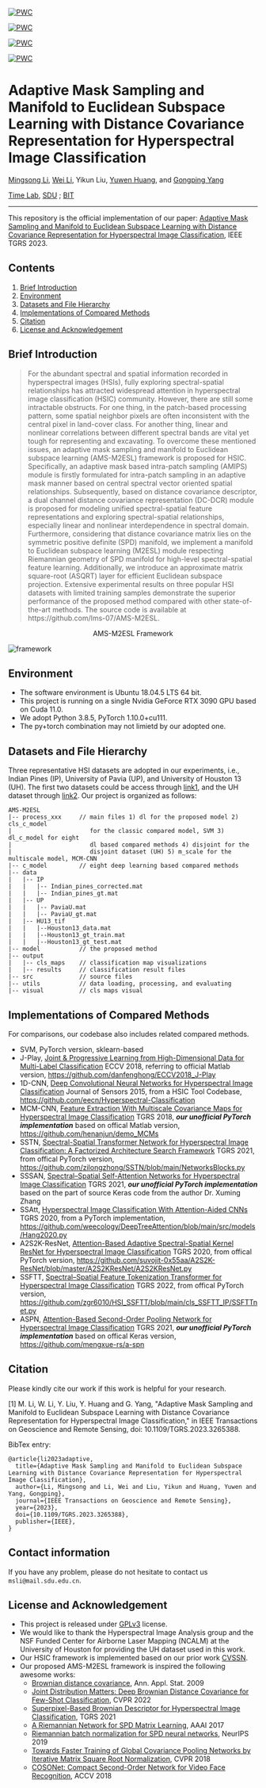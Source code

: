 
[![PWC](https://img.shields.io/endpoint.svg?url=https://paperswithcode.com/badge/adaptive-mask-sampling-and-manifold-to/hyperspectral-image-classification-on-casi)](https://paperswithcode.com/sota/hyperspectral-image-classification-on-casi?p=adaptive-mask-sampling-and-manifold-to)

[![PWC](https://img.shields.io/endpoint.svg?url=https://paperswithcode.com/badge/adaptive-mask-sampling-and-manifold-to/hyperspectral-image-classification-on-houston)](https://paperswithcode.com/sota/hyperspectral-image-classification-on-houston?p=adaptive-mask-sampling-and-manifold-to)

[![PWC](https://img.shields.io/endpoint.svg?url=https://paperswithcode.com/badge/adaptive-mask-sampling-and-manifold-to/hyperspectral-image-classification-on-indian)](https://paperswithcode.com/sota/hyperspectral-image-classification-on-indian?p=adaptive-mask-sampling-and-manifold-to)

[![PWC](https://img.shields.io/endpoint.svg?url=https://paperswithcode.com/badge/adaptive-mask-sampling-and-manifold-to/hyperspectral-image-classification-on-pavia)](https://paperswithcode.com/sota/hyperspectral-image-classification-on-pavia?p=adaptive-mask-sampling-and-manifold-to)

# Adaptive Mask Sampling and Manifold to Euclidean Subspace Learning with Distance Covariance Representation for Hyperspectral Image Classification

[Mingsong Li](https://orcid.org/0000-0001-6133-3923), [Wei Li](https://fdss.bit.edu.cn/yjdw/js/b153191.htm), Yikun Liu, [Yuwen Huang](https://jsj.hezeu.edu.cn/info/1302/6525.htm), and [Gongping Yang](https://faculty.sdu.edu.cn/gpyang)

[Time Lab](https://time.sdu.edu.cn/), [SDU](https://www.sdu.edu.cn/) ; [BIT](https://www.bit.edu.cn/)

-----------
This repository is the official implementation of our paper:
[Adaptive Mask Sampling and Manifold to Euclidean Subspace Learning with Distance Covariance Representation for Hyperspectral Image Classification](https://doi.org/10.1109/TGRS.2023.3265388), IEEE TGRS 2023.

## Contents
1. [Brief Introduction](#Brief-Introduction)
1. [Environment](#Environment)
1. [Datasets and File Hierarchy](#Datasets-and-File-Hierarchy)
1. [Implementations of Compared Methods](#Implementations-of-Compared-Methods)
1. [Citation](#Citation)
1. [License and Acknowledgement](License-and-Acknowledgement)

## Brief Introduction
> <p align="left">For the abundant spectral and spatial information recorded in hyperspectral images (HSIs), fully exploring spectral-spatial relationships has attracted widespread attention in hyperspectral image classification (HSIC) community. However, there are still some intractable obstructs. For one thing, in the patch-based processing pattern, some spatial neighbor pixels are often inconsistent with the central pixel in land-cover class. For another thing, linear and nonlinear correlations between different spectral bands are vital yet tough for representing and excavating. To overcome these mentioned issues, an adaptive mask sampling and manifold to Euclidean subspace learning (AMS-M2ESL) framework is proposed for HSIC. Specifically, an adaptive mask based intra-patch sampling (AMIPS) module is firstly formulated for intra-patch sampling in an adaptive mask manner based on central spectral vector oriented spatial relationships. Subsequently, based on distance covariance  descriptor, a dual channel distance covariance representation (DC-DCR) module is proposed for modeling unified spectral-spatial feature representations and exploring spectral-spatial relationships, especially linear and nonlinear interdependence in spectral domain. Furthermore, considering that distance covariance matrix lies on the symmetric positive definite (SPD) manifold, we implement a manifold to Euclidean subspace learning (M2ESL) module respecting Riemannian geometry of SPD manifold for high-level spectral-spatial feature learning. Additionally, we introduce an approximate matrix square-root (ASQRT) layer for efficient Euclidean subspace projection. Extensive experimental results on three popular HSI datasets with limited training samples demonstrate the superior performance of the proposed method compared with other state-of-the-art methods. The source code is available at https://github.com/lms-07/AMS-M2ESL.</p>

<center> AMS-M2ESL Framework  </center>

![framework](src/framework.png)

## Environment
- The software environment is Ubuntu 18.04.5 LTS 64 bit.
- This project is running on a single Nvidia GeForce RTX 3090 GPU based on Cuda 11.0.
- We adopt Python 3.8.5, PyTorch 1.10.0+cu111.
- The py+torch combination may not limietd by our adopted one.


## Datasets and File Hierarchy

Three representative HSI datasets are adopted in our experiments, i.e., Indian Pines (IP), University of Pavia (UP), and University of Houston 13 (UH).
The first two datasets could be access through [link1](http://www.ehu.eus/ccwintco/index.php?title=Hyperspectral_Remote_Sensing_Scenes##anomaly_detection),
and the UH dataset through [link2](https://hyperspectral.ee.uh.edu/?page_id=459).
Our project is organized as follows:

```text
AMS-M2ESL
|-- process_xxx     // main files 1) dl for the proposed model 2) cls_c_model 
|                      for the classic compared model, SVM 3) dl_c_model for eight 
|                      dl based compared methods 4) disjoint for the 
|                      disjoint dataset (UH) 5) m_scale for the multiscale model, MCM-CNN
|-- c_model         // eight deep learning based compared methods
|-- data                    
|   |-- IP
|   |   |-- Indian_pines_corrected.mat
|   |   |-- Indian_pines_gt.mat
|   |-- UP
|   |   |-- PaviaU.mat
|   |   |-- PaviaU_gt.mat
|   |-- HU13_tif
|   |   |--Houston13_data.mat
|   |   |--Houston13_gt_train.mat
|   |   |--Houston13_gt_test.mat
|-- model           // the proposed method
|-- output
|   |-- cls_maps    // classification map visualizations 
|   |-- results     // classification result files
|-- src             // source files
|-- utils           // data loading, processing, and evaluating
|-- visual          // cls maps visual
```
## Implementations of Compared Methods
For comparisons, our codebase also includes related compared methods.
- SVM, PyTorch version, sklearn-based
- J-Play, [Joint & Progressive Learning from High-Dimensional Data for Multi-Label Classification](https://openaccess.thecvf.com/content_ECCV_2018/html/Danfeng_Hong_Joint__Progressive_ECCV_2018_paper.html) ECCV 2018, referring to official Matlab version, https://github.com/danfenghong/ECCV2018_J-Play
- 1D-CNN, [Deep Convolutional Neural Networks for Hyperspectral Image Classification](https://www.hindawi.com/journals/js/2015/258619/) Journal of Sensors 2015, from a HSIC Tool Codebase, https://github.com/eecn/Hyperspectral-Classification
- MCM-CNN, [Feature Extraction With Multiscale Covariance Maps for Hyperspectral Image Classification](https://ieeexplore.ieee.org/document/9565208) TGRS 2018, ***our unofficial PyTorch implementation*** based on offical Matlab version, https://github.com/henanjun/demo_MCMs
- SSTN, [Spectral-Spatial Transformer Network for Hyperspectral Image Classification: A Factorized Architecture Search Framework](https://ieeexplore.ieee.org/document/9565208) TGRS 2021, from offical PyTorch version, https://github.com/zilongzhong/SSTN/blob/main/NetworksBlocks.py
- SSSAN, [Spectral–Spatial Self-Attention Networks for Hyperspectral Image Classification](https://ieeexplore.ieee.org/document/9508777) TGRS 2021, ***our unofficial PyTorch implementation*** based on the part of source Keras code from the author Dr. Xuming Zhang
- SSAtt, [Hyperspectral Image Classification With Attention-Aided CNNs](https://ieeexplore.ieee.org/abstract/document/9142417) TGRS 2020, from a PyTorch implementation, https://github.com/weecology/DeepTreeAttention/blob/main/src/models/Hang2020.py
- A2S2K-ResNet, [Attention-Based Adaptive Spectral-Spatial Kernel ResNet for Hyperspectral Image Classification](https://ieeexplore.ieee.org/document/9306920) TGRS 2020, from offical PyTorch version, https://github.com/suvojit-0x55aa/A2S2K-ResNet/blob/master/A2S2KResNet/A2S2KResNet.py
- SSFTT, [Spectral–Spatial Feature Tokenization Transformer for Hyperspectral Image Classification](https://ieeexplore.ieee.org/document/9684381) TGRS 2022, from offical PyTorch version, https://github.com/zgr6010/HSI_SSFTT/blob/main/cls_SSFTT_IP/SSFTTnet.py
- ASPN, [Attention-Based Second-Order Pooling Network for Hyperspectral Image Classification](https://ieeexplore.ieee.org/document/9325094) TGRS 2021, ***our unofficial PyTorch implementation*** based on offical Keras version, https://github.com/mengxue-rs/a-spn

## Citation

Please kindly cite our work if this work is helpful for your research.

[1] M. Li, W. Li, Y. Liu, Y. Huang and G. Yang, "Adaptive Mask Sampling and Manifold to Euclidean Subspace Learning with Distance Covariance Representation for Hyperspectral Image Classification," in IEEE Transactions on Geoscience and Remote Sensing, doi: 10.1109/TGRS.2023.3265388.

BibTex entry:
```text
@article{li2023adaptive,
  title={Adaptive Mask Sampling and Manifold to Euclidean Subspace Learning with Distance Covariance Representation for Hyperspectral Image Classification},
  author={Li, Mingsong and Li, Wei and Liu, Yikun and Huang, Yuwen and Yang, Gongping},
  journal={IEEE Transactions on Geoscience and Remote Sensing},
  year={2023},
  doi={10.1109/TGRS.2023.3265388},
  publisher={IEEE},
}
```

## Contact information

If you have any problem, please do not hesitate to contact us `msli@mail.sdu.edu.cn`.

## License and Acknowledgement

- This project is released under [GPLv3](http://www.gnu.org/licenses/) license.
- We would like to thank the Hyperspectral Image Analysis group and the NSF Funded Center for
  Airborne Laser Mapping (NCALM) at the University of Houston for providing the UH dataset used in this work.
- Our HSIC framework is implemented based on our prior work [CVSSN](https://github.com/lms-07/CVSSN).
- Our proposed AMS-M2ESL framework is inspired the following awesome works:
  - [Brownian distance covariance](https://projecteuclid.org/journals/annals-of-applied-statistics/volume-3/issue-4/Brownian-distance-covariance/10.1214/09-AOAS312.full), Ann. Appl. Stat. 2009
  - [Joint Distribution Matters: Deep Brownian Distance Covariance for Few-Shot Classification](https://openaccess.thecvf.com/content/CVPR2022/html/Xie_Joint_Distribution_Matters_Deep_Brownian_Distance_Covariance_for_Few-Shot_Classification_CVPR_2022_paper.html), CVPR 2022
  - [Superpixel-Based Brownian Descriptor for Hyperspectral Image Classification](https://ieeexplore.ieee.org/document/9645390?arnumber=9645390), TGRS 2021
  - [A Riemannian Network for SPD Matrix Learning](https://ojs.aaai.org/index.php/AAAI/article/view/10866), AAAI 2017
  - [Riemannian batch normalization for SPD neural networks](https://proceedings.neurips.cc/paper/2019/hash/6e69ebbfad976d4637bb4b39de261bf7-Abstract.html), NeurIPS 2019
  - [Towards Faster Training of Global Covariance Pooling Networks by Iterative Matrix Square Root Normalization](https://openaccess.thecvf.com/content_cvpr_2018/html/Li_Towards_Faster_Training_CVPR_2018_paper.html), CVPR 2018
  - [COSONet: Compact Second-Order Network for Video Face Recognition](https://link.springer.com/chapter/10.1007/978-3-030-20893-6_4), ACCV 2018
  
